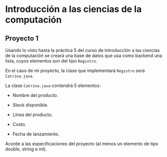 # Introducción a las ciencias de la computación
## Proyecto 1

Usando lo visto hasta la práctica 5 del curso de Introducción a las ciencias de la computación 
se creará una base de datos que usa como backend una lista, cuyos elementos son del tipo <code>Registro</code>.

En el caso de mi proyecto, la clase que implementará <code>Registro</code> será <code>Catrina.java</code>.

La clase <code>Catrina.java</code> contendrá 5 elementos:

* Nombre del producto.

* Stock disponible.

* Línea del producto.

* Costo.

* Fecha de lanzamiento.

Acorde a las especificaciones del proyecto (al menos un elemento de tipo double, string e int).
